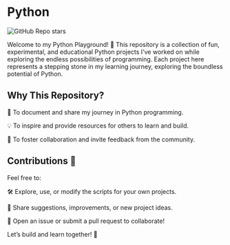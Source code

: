 # Python

![GitHub Repo stars](https://img.shields.io/github/stars/:user/:repo)

Welcome to my Python Playground! 🎉 This repository is a collection of fun, experimental, and educational Python projects I’ve worked on while exploring the endless possibilities of programming. Each project here represents a stepping stone in my learning journey, exploring the boundless potential of Python.


## Why This Repository?

📘 To document and share my journey in Python programming.

💡 To inspire and provide resources for others to learn and build.

🤝 To foster collaboration and invite feedback from the community.


## Contributions 🤗

Feel free to:

🛠 Explore, use, or modify the scripts for your own projects.

💬 Share suggestions, improvements, or new project ideas.

🚀 Open an issue or submit a pull request to collaborate!

Let’s build and learn together! 🌟
